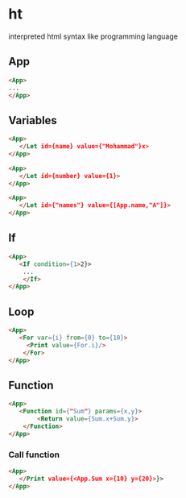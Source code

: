 # ht

interpreted html syntax like programming language

## App

```html
<App>
...
</App>
```

## Variables

```html
<App>
   </Let id={name} value={"Mohammad"}x>
</App>
```

```html
<App>
   </Let id={number} value={1}>
</App>
```

```html
<App>
   </Let id={"names"} value={[App.name,"A"]}>
</App>
```

## If

```html
<App>
   <If condition={1>2}>
    ...
    </If>
</App>
```

## Loop

```html
<App>
   <For var={i} from={0} to={10}>
     <Print value={For.i}/>
    </For>
</App>
```

## Function

```html
<App>
   <Function id={"Sum"} params={x,y}>
        <Return value={Sum.x+Sum.y}>
    </Function>
</App>
```

### Call function

```html
<App>
   </Print value={<App.Sum x={10} y={20}>}>
</App>
```

